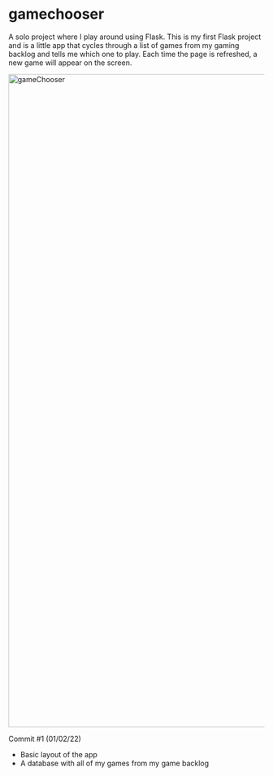 # gamechooser

A solo project where I play around using Flask.
This is my first Flask project and is a little app that cycles through a list of games from my gaming backlog and tells me which one to play.
Each time the page is refreshed, a new game will appear on the screen.

<img width="1285" alt="gameChooser" src="https://user-images.githubusercontent.com/80684537/151971553-9d318a3c-7636-444b-87ac-c9d9f2696f86.png">

Commit #1 (01/02/22)

- Basic layout of the app
- A database with all of my games from my game backlog
